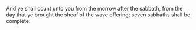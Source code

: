 And ye shall count unto you from the morrow after the sabbath, from the day that ye brought the sheaf of the wave offering; seven sabbaths shall be complete:
